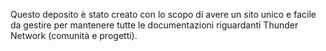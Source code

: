 Questo deposito è stato creato con lo scopo di avere un sito unico e facile da gestire per mantenere tutte le documentazioni riguardanti Thunder Network (comunità e progetti).
